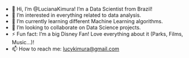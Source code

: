 - 👋 Hi, I’m @LucianaKimura! I’m a Data Scientist from Brazil! 
- 👀 I’m interested in everything related to data analysis.
- 🌱 I’m currently learning different Machine Learning algorithms.
- 💞️ I’m looking to collaborate on Data Science projects.
- ⚡ Fun fact: I’m a big Disney Fan! Love everything about it (Parks, Films, Music...)!
- 📫 How to reach me: lucykimura@gmail.com
